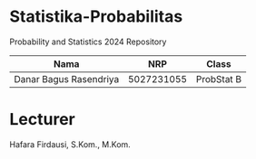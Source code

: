 # Statistika-Probabilitas
Probability and Statistics 2024 Repository

|             Nama              |     NRP    |    Class   |
|-------------------------------|------------|------------|
| Danar Bagus Rasendriya        | 5027231055 | ProbStat B |

# Lecturer
Hafara Firdausi, S.Kom., M.Kom.
